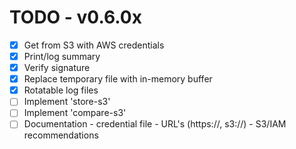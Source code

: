 # TODO - v0.6.0x

- [x] Get from S3 with AWS credentials
- [x] Print/log summary 
- [x] Verify signature
- [x] Replace temporary file with in-memory buffer
- [x] Rotatable log files
- [ ] Implement 'store-s3'
- [ ] Implement 'compare-s3'
- [ ] Documentation
      - credential file
      - URL's (https://, s3://)
      - S3/IAM recommendations